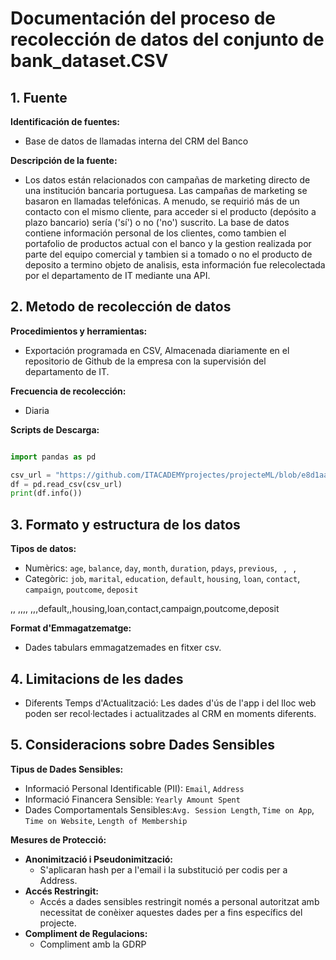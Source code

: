 # Documentación del proceso de recolección de datos del conjunto de bank_dataset.CSV
## 1. Fuente

**Identificación de fuentes:**
- Base de datos de llamadas interna del CRM del Banco

**Descripción de la fuente:**
- Los datos están relacionados con campañas de marketing directo de una institución bancaria portuguesa. Las campañas de marketing se basaron en llamadas telefónicas. A menudo, se requirió más de un contacto con el mismo cliente, para acceder si el producto (depósito a plazo bancario) sería ('sí') o no ('no') suscrito. La base de datos contiene información personal de los clientes, como tambien el portafolio de productos actual con el banco y la gestion realizada por parte del equipo comercial y tambien si a tomado o no el producto de deposito a termino objeto de analisis, esta información fue relecolectada por el departamento de IT mediante una API.
  
## 2. Metodo de recolección de datos

**Procedimientos y herramientas:**
- Exportación programada en CSV, Almacenada diariamente en el repositorio de Github de la empresa con la supervisión del departamento de IT.

**Frecuencia de recolección:**
- Diaria
  
**Scripts de Descarga:**

```python

import pandas as pd

csv_url = "https://github.com/ITACADEMYprojectes/projecteML/blob/e8d1aab0a24ddf55af9dfd9e83b1ea79e34c1af9/bank_dataset.CSV"
df = pd.read_csv(csv_url)
print(df.info())

```

## 3. Formato y estructura de los datos

**Tipos de datos:**
- Numèrics: `age`, `balance`, `day`, `month`, `duration`, `pdays`, `previous`, ` `, ` `, ` `
- Categòric: `job`, `marital`, `education`, `default`, `housing`, `loan`, `contact`, `campaign`, `poutcome`, `deposit`

,, ,,,,
,,,default,,housing,loan,contact,campaign,poutcome,deposit

**Format d'Emmagatzematge:**
- Dades tabulars emmagatzemades en fitxer csv.

## 4. Limitacions de les dades

- Diferents Temps d'Actualització: Les dades d'ús de l'app i del lloc web poden ser recol·lectades i actualitzades al CRM en moments diferents.

## 5. Consideracions sobre Dades Sensibles

**Tipus de Dades Sensibles:**
- Informació Personal Identificable (PII): `Email`, `Address`
- Informació Financera Sensible: `Yearly Amount Spent`
- Dades Comportamentals Sensibles:`Avg. Session Length`, `Time on App`, `Time on Website`, `Length of Membership`

**Mesures de Protecció:**
- **Anonimització i Pseudonimització:**
  - S'aplicaran hash per a l'email i la substitució per codis per a Address.
- **Accés Restringit:**
  - Accés a dades sensibles restringit només a personal autoritzat amb necessitat de conèixer aquestes dades per a fins específics del projecte.
- **Compliment de Regulacions:**
  - Compliment amb la GDRP

